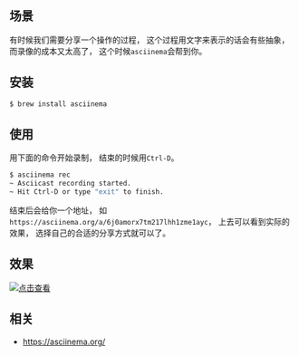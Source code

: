 ## 场景
有时候我们需要分享一个操作的过程，
这个过程用文字来表示的话会有些抽象，
而录像的成本又太高了，
这个时候`asciinema`会帮到你。

## 安装
```bash
$ brew install asciinema
```
## 使用
用下面的命令开始录制，
结束的时候用`Ctrl-D`。
```bash
$ asciinema rec
~ Asciicast recording started.
~ Hit Ctrl-D or type "exit" to finish.
```

结束后会给你一个地址，
如`https://asciinema.org/a/6j0amorx7tm217lhh1zme1ayc`，
上去可以看到实际的效果，
选择自己的合适的分享方式就可以了。

## 效果
[![点击查看](https://asciinema.org/a/6j0amorx7tm217lhh1zme1ayc.png)](https://asciinema.org/a/6j0amorx7tm217lhh1zme1ayc)

## 相关
 - https://asciinema.org/
